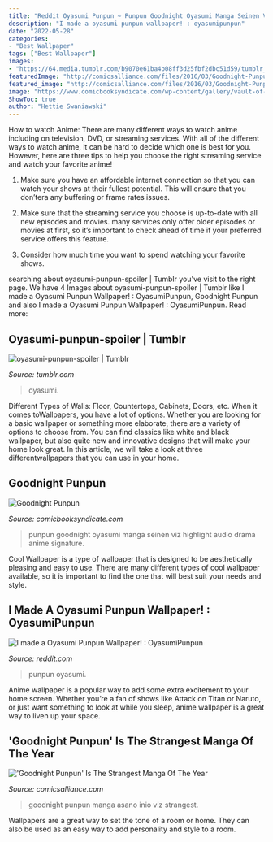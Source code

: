 ```yaml
---
title: "Reddit Oyasumi Punpun ~ Punpun Goodnight Oyasumi Manga Seinen Viz Highlight Audio Drama Anime Signature"
description: "I made a oyasumi punpun wallpaper! : oyasumipunpun"
date: "2022-05-28"
categories:
- "Best Wallpaper"
tags: ["Best Wallpaper"]
images:
- "https://64.media.tumblr.com/b9070e61ba4b08ff3d25fbf2dbc51d59/tumblr_mtzuibgfSw1qekzt2o1_500.png"
featuredImage: "http://comicsalliance.com/files/2016/03/Goodnight-Punpun-1.jpg"
featured_image: "http://comicsalliance.com/files/2016/03/Goodnight-Punpun-1.jpg"
image: "https://www.comicbooksyndicate.com/wp-content/gallery/vault-of-midnight-comic-book-club-2-goodnight-punpun/punpun.jpg"
ShowToc: true
author: "Hettie Swaniawski"
---
```



How to watch Anime: There are many different ways to watch anime including on television, DVD, or streaming services.
With all of the different ways to watch anime, it can be hard to decide which one is best for you. However, here are three tips to help you choose the right streaming service and watch your favorite anime!
1. Make sure you have an affordable internet connection so that you can watch your shows at their fullest potential. This will ensure that you don’tera any buffering or frame rates issues.

2. Make sure that the streaming service you choose is up-to-date with all new episodes and movies. many services only offer older episodes or movies at first, so it’s important to check ahead of time if your preferred service offers this feature.

3. Consider how much time you want to spend watching your favorite shows.

	

		
searching about oyasumi-punpun-spoiler | Tumblr you've visit to the right page. We have 4 Images about oyasumi-punpun-spoiler | Tumblr like I made a Oyasumi Punpun Wallpaper! : OyasumiPunpun, Goodnight Punpun and also I made a Oyasumi Punpun Wallpaper! : OyasumiPunpun. Read more:
		
    
## Oyasumi-punpun-spoiler | Tumblr

<img loading=lazy src="https://64.media.tumblr.com/b9070e61ba4b08ff3d25fbf2dbc51d59/tumblr_mtzuibgfSw1qekzt2o1_500.png" onerror="this.onerror=null;this.src='https://tse1.mm.bing.net/th?id=OIP.NChb9JpHtnvNXF_VOjo-wwHaEG&amp;pid=15.1';" alt="oyasumi-punpun-spoiler | Tumblr">

_Source: tumblr.com_

>oyasumi. 

	

Different Types of Walls: Floor, Countertops, Cabinets, Doors, etc.
When it comes toWallpapers, you have a lot of options. Whether you are looking for a basic wallpaper or something more elaborate, there are a variety of options to choose from. You can find classics like white and black wallpaper, but also quite new and innovative designs that will make your home look great. In this article, we will take a look at three differentwallpapers that you can use in your home.

    
## Goodnight Punpun

<img loading=lazy src="https://www.comicbooksyndicate.com/wp-content/gallery/vault-of-midnight-comic-book-club-2-goodnight-punpun/punpun.jpg" onerror="this.onerror=null;this.src='https://tse1.mm.bing.net/th?id=OIP.DGdd7z42gKAUAzD7KOgZZwHaC9&amp;pid=15.1';" alt="Goodnight Punpun">

_Source: comicbooksyndicate.com_

>punpun goodnight oyasumi manga seinen viz highlight audio drama anime signature. 

	

Cool Wallpaper is a type of wallpaper that is designed to be aesthetically pleasing and easy to use. There are many different types of cool wallpaper available, so it is important to find the one that will best suit your needs and style.

    
## I Made A Oyasumi Punpun Wallpaper! : OyasumiPunpun

<img loading=lazy src="https://preview.redd.it/i249gb508hl41.jpg?auto=webp&amp;s=c475c2321db082340e8a2ca3a01f6cd85670d57a" onerror="this.onerror=null;this.src='https://tse4.mm.bing.net/th?id=OIP.IycjHMcVMTnoAQwzV4EkIwHaEK&amp;pid=15.1';" alt="I made a Oyasumi Punpun Wallpaper! : OyasumiPunpun">

_Source: reddit.com_

>punpun oyasumi. 

	

Anime wallpaper is a popular way to add some extra excitement to your home screen. Whether you’re a fan of shows like Attack on Titan or Naruto, or just want something to look at while you sleep, anime wallpaper is a great way to liven up your space.

    
## &#039;Goodnight Punpun&#039; Is The Strangest Manga Of The Year

<img loading=lazy src="http://comicsalliance.com/files/2016/03/Goodnight-Punpun-1.jpg" onerror="this.onerror=null;this.src='https://tse2.mm.bing.net/th?id=OIP.FNF2NHOoGZkRBXNb9w8BmwHaKp&amp;pid=15.1';" alt="&#039;Goodnight Punpun&#039; Is The Strangest Manga Of The Year">

_Source: comicsalliance.com_

>goodnight punpun manga asano inio viz strangest. 

	

Wallpapers are a great way to set the tone of a room or home. They can also be used as an easy way to add personality and style to a room.

